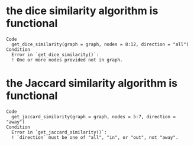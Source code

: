 # the dice similarity algorithm is functional

    Code
      get_dice_similarity(graph = graph, nodes = 8:12, direction = "all")
    Condition
      Error in `get_dice_similarity()`:
      ! One or more nodes provided not in graph.

# the Jaccard similarity algorithm is functional

    Code
      get_jaccard_similarity(graph = graph, nodes = 5:7, direction = "away")
    Condition
      Error in `get_jaccard_similarity()`:
      ! `direction` must be one of "all", "in", or "out", not "away".

